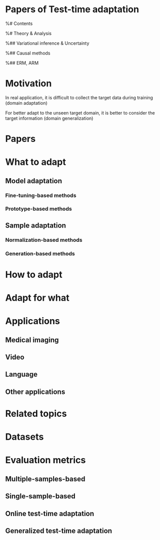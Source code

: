 # Papers of Test-time adaptation

%# Contents

%# Theory & Analysis

%## Variational inference & Uncertainty

%## Causal methods

%## ERM, ARM

# Motivation

In real application, it is difficult to collect the target data during training (domain adaptation)

For better adapt to the unseen target domain, it is better to consider the target information (domain generalization)

# Papers

# What to adapt

## Model adaptation

### Fine-tuning-based methods

### Prototype-based methods

## Sample adaptation

### Normalization-based methods

### Generation-based methods

# How to adapt


# Adapt for what


# Applications

## Medical imaging

## Video

## Language

## Other applications



# Related topics 




# Datasets




# Evaluation metrics

## Multiple-samples-based

## Single-sample-based

## Online test-time adaptation

## Generalized test-time adaptation
